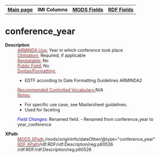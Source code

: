<!DOCTYPE html>
<html>

<body>
<table style="width:100%">
  <tr>
    <th><a href="index.md">Main page</a></th>
	<th>IMI Columns</th>
    <th><a href="MODS.md">MODS Fields</a></th>
    <th><a href="#">RDF Fields</a></th>
  </tr>
</table>
  <h1>conference_year</h1>
<dl>
  <dt><b>Description</b></dt>
  <dd><ins><font color="brown">ARMINDA Use:</font></ins>  Year in which conference took place</dd>
  <dd><ins><font color="brown">Obligation:</font></ins>  Required, if applicable</dd>
  <dd><ins><font color="brown">Repeatable:</font></ins> No</dd>
  <dd><ins><font color="brown">Public Field:</font></ins> No</dd>
  <dd><ins><font color="brown">Syntax/Formatting:</font></ins>
	<ul>
		<li>EDTF according to Date Formatting Guidelines ARMINDA2</li>
	</ul>
</dd>
  <dd><ins><font color="brown">Recommended Controlled Vocabulary:</font></ins>N/A</dd>
  
  <dd><ins><font color="brown">Notes: </font></ins>
	<ul>
		<li>For specific use case, see Mastersheet guidelines. </li>
		<li>Used for faceting</li>
		</ul>
	</dd>
  
  <dd><font color="blue"><i>Field Changes: </i></font>Renamed field. - Renamed from conference_year to year_conference</dd>

</dl>
<dl>
    <dt><b>XPath</b></dt>
	  <dd> <ins><font color="brown">MODS XPath </font></ins> /mods/originInfo/dateOther/@type="conference_year"</dd>
		<dd> <ins><font color="brown">RDF XPath</font></ins>/rdf:RDF/rdf:Description/reg:p60526	/rdf:RDF/rdf:Description/reg:p60526</dd>
</dl>

</body>
</html>